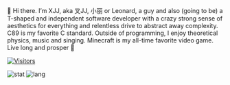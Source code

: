 👋 Hi there. I’m XJJ, aka 叉JJ, 小丽 or Leonard, a guy and also (going to be) a T-shaped and independent software developer with a crazy strong sense of aesthetics for everything and relentless drive to abstract away complexity. C89 is my favorite C standard. Outside of programming, I enjoy theoretical physics, music and singing. Minecraft is my all-time favorite video game. Live long and prosper 🖖 

[![Visitors](https://api.visitorbadge.io/api/visitors?path=https%3A%2F%2Fgithub.com%2Fmivinci%2Fmivinci&label=visitors&countColor=%23263759&style=flat-square)](https://visitorbadge.io/status?path=https%3A%2F%2Fgithub.com%2Fmivinci%2Fmivinci)

![stat](https://github-readme-stats.vercel.app/api?username=Mivinci&show_icons=true&theme=github_dark&hide_title=true&hide_rank=true)
![lang](https://github-readme-stats.vercel.app/api/top-langs/?username=Mivinci&layout=compact&langs_count=6&hide=css,scss,html&theme=github_dark)


